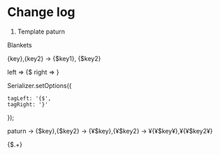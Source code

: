 Change log
============================

1. Template paturn

Blankets

{key},{key2} -> {$key1}, {$key2}

left => {$
right => }

Serializer.setOptions({

	tagLeft: '{$',
	tagRight: '}'

});

paturn
-> {$key},{$key2}
-> {¥$key},{¥$key2}
-> ¥{¥$key¥},¥{¥$key2¥}

{$.+}